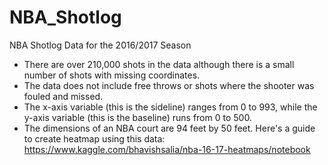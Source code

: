 # NBA_Shotlog
NBA Shotlog Data for the 2016/2017 Season

- There are over 210,000 shots in the data although there is a small number of shots with missing coordinates. 
- The data does not include free throws or shots where the shooter was fouled and missed.
- The x-axis variable (this is the sideline) ranges from 0 to 993, while the y-axis variable (this is the baseline) runs from 0 to 500.
- The dimensions of an NBA court are 94 feet by 50 feet. 
Here's a guide to create heatmap using this data: https://www.kaggle.com/bhavishsalia/nba-16-17-heatmaps/notebook
